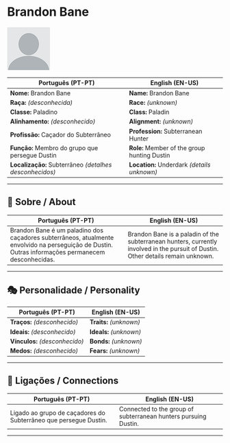 # Brandon Bane

![Brandon Bane](docs/assets/npc/npc_blank.png)

| **Português (PT-PT)** | **English (EN-US)** |
| --------------------- | ------------------- |
| **Nome:** Brandon Bane | **Name:** Brandon Bane |
| **Raça:** *(desconhecida)* | **Race:** *(unknown)* |
| **Classe:** Paladino | **Class:** Paladin |
| **Alinhamento:** *(desconhecido)* | **Alignment:** *(unknown)* |
| **Profissão:** Caçador do Subterrâneo | **Profession:** Subterranean Hunter |
| **Função:** Membro do grupo que persegue Dustin | **Role:** Member of the group hunting Dustin |
| **Localização:** Subterrâneo *(detalhes desconhecidos)* | **Location:** Underdark *(details unknown)* |

---

## 📖 Sobre / About

| **Português (PT-PT)** | **English (EN-US)** |
| --------------------- | ------------------- |
| Brandon Bane é um paladino dos caçadores subterrâneos, atualmente envolvido na perseguição de Dustin. Outras informações permanecem desconhecidas. | Brandon Bane is a paladin of the subterranean hunters, currently involved in the pursuit of Dustin. Other details remain unknown. |

---

## 🎭 Personalidade / Personality

| **Português (PT-PT)** | **English (EN-US)** |
| --------------------- | ------------------- |
| **Traços:** *(desconhecido)* | **Traits:** *(unknown)* |
| **Ideais:** *(desconhecido)* | **Ideals:** *(unknown)* |
| **Vínculos:** *(desconhecido)* | **Bonds:** *(unknown)* |
| **Medos:** *(desconhecido)* | **Fears:** *(unknown)* |

---

## 🔗 Ligações / Connections

| **Português (PT-PT)** | **English (EN-US)** |
| --------------------- | ------------------- |
| Ligado ao grupo de caçadores do Subterrâneo que persegue Dustin. | Connected to the group of subterranean hunters pursuing Dustin. |

---
